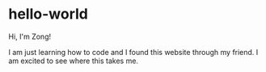 # hello-world

Hi, I'm Zong!

I am just learning how to code and I found this website through my friend.
I am excited to see where this takes me.

